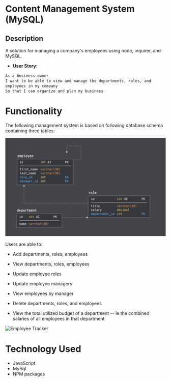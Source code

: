 # Content Management System (MySQL)

## Description

A solution for managing a company's employees using node, inquirer, and MySQL.

* **User Story**: 
```
As a business owner
I want to be able to view and manage the departments, roles, and employees in my company
So that I can organize and plan my business
```

# Functionality

The following management system is based on following database schema containing three tables:

![Database Schema](Assets/schema.png)
  
Users are able to:

  * Add departments, roles, employees

  * View departments, roles, employees

  * Update employee roles

  * Update employee managers

  * View employees by manager

  * Delete departments, roles, and employees

  * View the total utilized budget of a department -- ie the combined salaries of all employees in that department

![Employee Tracker](Assets/employee_tracker.gif)

# Technology Used
 
  * JavaScript
  * MySql
  * NPM packages 

